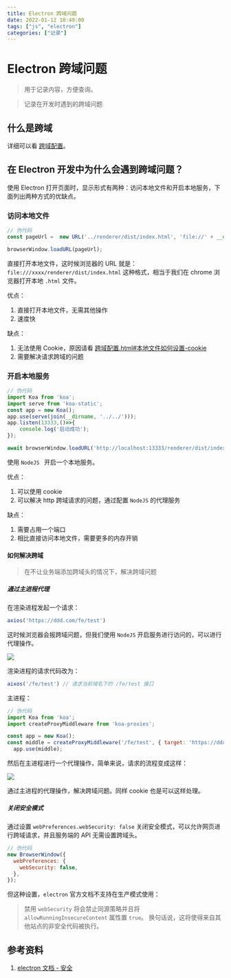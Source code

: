 ```yaml
---
title: Electron 跨域问题
date: 2022-01-12 10:49:00
tags: ["js", "electron"]
categories: ["记录"]
---
```




# Electron 跨域问题

> 用于记录内容，方便查询。

> 记录在开发时遇到的跨域问题



## 什么是跨域

详细可以看 [跨域配置](/note/frontend/跨域配置.html)。



## 在 Electron 开发中为什么会遇到跨域问题？

使用 Electron 打开页面时，显示形式有两种：访问本地文件和开启本地服务，下面列出两种方式的优缺点。



### 访问本地文件

```javascript
// 伪代码
const pageUrl =  new URL('../renderer/dist/index.html', 'file://' + __dirname).toString();

browserWindow.loadURL(pageUrl);
```

直接打开本地文件，这时候浏览器的 URL 就是：`file:///xxxx/renderer/dist/index.html` 这种格式，相当于我们在 chrome 浏览器打开本地 `.html` 文件。

优点：

1. 直接打开本地文件，无需其他操作
2. 速度快

缺点：

1. 无法使用 Cookie，原因请看 [跨域配置.html#本地文件如何设置-cookie](/note/frontend/跨域配置.html#本地文件如何设置-cookie)
2. 需要解决请求跨域的问题





### 开启本地服务

```javascript
// 伪代码
import Koa from 'koa';
import serve from 'koa-static';
const app = new Koa();
app.use(serve(join(__dirname, '../../')));
app.listen(13333,()=>{
    console.log('启动成功');
});

await browserWindow.loadURL('http://localhost:13333/renderer/dist/index.html');
```

使用 `NodeJS ` 开启一个本地服务。

优点：

1. 可以使用 cookie
2. 可以解决 http 跨域请求的问题，通过配置 `NodeJS` 的代理服务

缺点：

1. 需要占用一个端口
2. 相比直接访问本地文件，需要更多的内存开销



#### 如何解决跨域

> 在不让业务端添加跨域头的情况下，解决跨域问题



##### 通过主进程代理

在渲染进程发起一个请求：

```javascript
axios('https://ddd.com/fe/test')
```

这时候浏览器会报跨域问题，但我们使用 `NodeJS` 开启服务进行访问的，可以进行代理操作。

![](/Users/apple/D/core/blog/docs/.vuepress/public/electron/service1.jpg)

渲染进程的请求代码改为：

```javascript
aixos('/fe/test') // 请求当前域名下的 /fe/test 接口
```

主进程：

```javascript
// 伪代码
import Koa from 'koa';
import createProxyMiddleware from 'koa-proxies';

const app = new Koa();
const middle = createProxyMiddleware('/fe/test', { target: 'https://ddd.com', changeOrigin: true });
  app.use(middle);

```

然后在主进程进行一个代理操作，简单来说，请求的流程变成这样：

![](/Users/apple/D/core/blog/docs/.vuepress/public/electron/service2.jpg)

通过主进程的代理操作，解决跨域问题。同样 cookie 也是可以这样处理。



##### 关闭安全模式

通过设置 `webPreferences.webSecurity: false` 关闭安全模式，可以允许网页进行跨域请求，并且服务端的 API 无需设置跨域头。

```javascript
// 伪代码
new BrowserWindow({
  webPreferences: {
    webSecurity: false,
  },
});
```

但这种设置，`electron` 官方文档不支持在生产模式使用：

> 禁用 `webSecurity` 将会禁止同源策略并且将 `allowRunningInsecureContent` 属性置 `true`。 换句话说，这将使得来自其他站点的非安全代码被执行。





## 参考资料

1. [electron 文档 - 安全](https://www.electronjs.org/zh/docs/latest/tutorial/security#%E6%B8%85%E5%8D%95%E5%AE%89%E5%85%A8%E5%BB%BA%E8%AE%AE)
